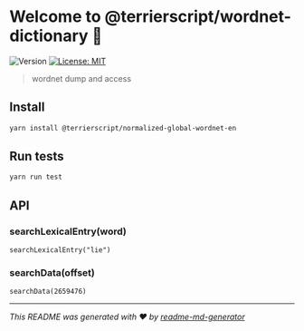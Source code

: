 # Welcome to @terrierscript/wordnet-dictionary 👋
![Version](https://img.shields.io/badge/version-1.0.0-blue.svg?cacheSeconds=2592000)
[![License: MIT](https://img.shields.io/badge/License-MIT-yellow.svg)](#)

> wordnet dump and access

## Install

```sh
yarn install @terrierscript/normalized-global-wordnet-en
```

## Run tests

```sh
yarn run test
```

## API

### searchLexicalEntry(word)

```
searchLexicalEntry("lie")
```

### searchData(offset)
```
searchData(2659476)
```


***
_This README was generated with ❤️ by [readme-md-generator](https://github.com/kefranabg/readme-md-generator)_
